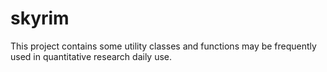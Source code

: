 # skyrim

This project contains some utility classes and functions may be frequently used in quantitative research daily use.
